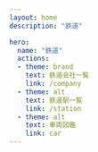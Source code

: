 ```yaml
---
layout: home
description: "鉄道"

hero:
  name: "鉄道"
  actions:
  - theme: brand
    text: 鉄道会社一覧
    link: /company
  - theme: alt
    text: 鉄道駅一覧
    link: /station
  - theme: alt
    text: 車両図鑑
    link: car
---
```

